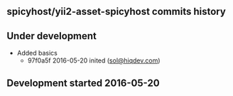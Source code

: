 spicyhost/yii2-asset-spicyhost commits history
----------------------------------------------

## Under development

- Added basics
    - 97f0a5f 2016-05-20 inited (sol@hiqdev.com)

## Development started 2016-05-20

